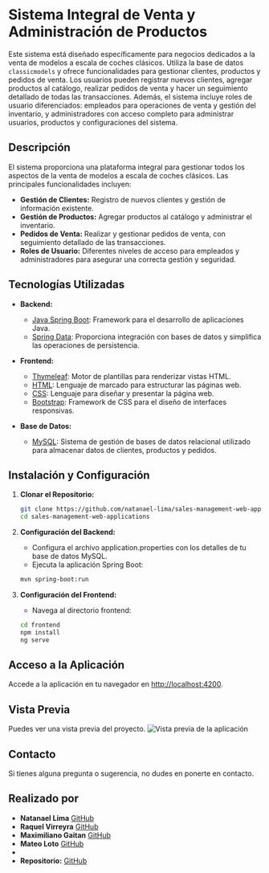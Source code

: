 # Sistema Integral de Venta y Administración de Productos

Este sistema está diseñado específicamente para negocios dedicados a la venta de modelos a escala de coches clásicos. Utiliza la base de datos `classicmodels` y ofrece funcionalidades para gestionar clientes, productos y pedidos de venta. Los usuarios pueden registrar nuevos clientes, agregar productos al catálogo, realizar pedidos de venta y hacer un seguimiento detallado de todas las transacciones. Además, el sistema incluye roles de usuario diferenciados: empleados para operaciones de venta y gestión del inventario, y administradores con acceso completo para administrar usuarios, productos y configuraciones del sistema.

## Descripción

El sistema proporciona una plataforma integral para gestionar todos los aspectos de la venta de modelos a escala de coches clásicos. Las principales funcionalidades incluyen:

- **Gestión de Clientes:** Registro de nuevos clientes y gestión de información existente.
- **Gestión de Productos:** Agregar productos al catálogo y administrar el inventario.
- **Pedidos de Venta:** Realizar y gestionar pedidos de venta, con seguimiento detallado de las transacciones.
- **Roles de Usuario:** Diferentes niveles de acceso para empleados y administradores para asegurar una correcta gestión y seguridad.

## Tecnologías Utilizadas

- **Backend:**
  - [Java Spring Boot](https://spring.io/projects/spring-boot): Framework para el desarrollo de aplicaciones Java.
  - [Spring Data](https://spring.io/projects/spring-data): Proporciona integración con bases de datos y simplifica las operaciones de persistencia.

- **Frontend:**
  - [Thymeleaf](https://www.thymeleaf.org/): Motor de plantillas para renderizar vistas HTML.
  - [HTML](https://developer.mozilla.org/en-US/docs/Web/HTML): Lenguaje de marcado para estructurar las páginas web.
  - [CSS](https://developer.mozilla.org/en-US/docs/Web/CSS): Lenguaje para diseñar y presentar la página web.
  - [Bootstrap](https://getbootstrap.com/): Framework de CSS para el diseño de interfaces responsivas.

- **Base de Datos:**
  - [MySQL](https://www.mysql.com/): Sistema de gestión de bases de datos relacional utilizado para almacenar datos de clientes, productos y pedidos.

## Instalación y Configuración

1. **Clonar el Repositorio:**

   ```bash
   git clone https://github.com/natanael-lima/sales-management-web-applications.git
   cd sales-management-web-applications
2. **Configuración del Backend:**
   - Configura el archivo application.properties con los detalles de tu base de datos MySQL.
   - Ejecuta la aplicación Spring Boot:
   ```bash
   mvn spring-boot:run
   
3. **Configuración del Frontend:**
   - Navega al directorio frontend:
   ```bash
   cd frontend
   npm install
   ng serve
## Acceso a la Aplicación

Accede a la aplicación en tu navegador en [http://localhost:4200](http://localhost:4200).

## Vista Previa

Puedes ver una vista previa del proyecto. ![Vista previa de la aplicación](https://i.postimg.cc/HjGmTZqm/project-gestioninventario.png)

## Contacto

Si tienes alguna pregunta o sugerencia, no dudes en ponerte en contacto.

## Realizado por

- **Natanael Lima** [GitHub](https://github.com/natanael-lima)
- **Raquel Virreyra** [GitHub](https://github.com/raquelvirreyra)
- **Maximiliano Gaitan** [GitHub](https://github.com/maxi1103)
- **Mateo Loto** [GitHub](https://github.com/LMateo42)
- 
- **Repositorio:** [GitHub](https://github.com/natanael-lima/sales-management-web-applications)

